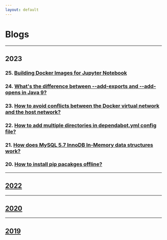 ```yaml
---
layout: default
---
```


# Blogs

---

## 2023

### 25. [Building Docker Images for Jupyter Notebook](./posts/2023/2023-05-17-jupyter-docker.md)

### 24. [What's the difference between --add-exports and --add-opens in Java 9?](./posts/2023/2023-03-15-difference-between-add-exports-and-add-opens.md)

### 23. [How to avoid conflicts between the Docker virtual network and the host network?](./posts/2023/2023-02-22-avoid-conflicts-for-docker-compose-network.md)

### 22. [How to add multiple directories in dependabot.yml config file?](./posts/2023/2023-02-20-multiple-directories-in-github-dependabot.md)

### 21. [How does MySQL 5.7 InnoDB In-Memory data structures work?](./posts/2023/2023-01-30-mysql-innodb-in-memory-data-structure.md)

### 20. [How to install pip pacakges offline?](./posts/2023/2023-01-16-install-pip-pacakge-offline.md)

---

## [2022](./2022.md)

---

## [2020](./2020.md)

---

## [2019](./2019.md)

